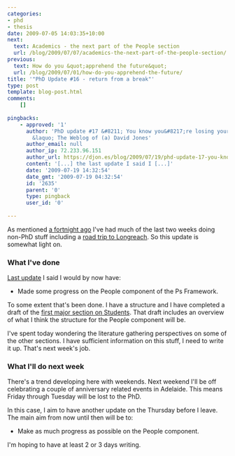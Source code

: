 ```yaml
---
categories:
- phd
- thesis
date: 2009-07-05 14:03:35+10:00
next:
  text: Academics - the next part of the People section
  url: /blog/2009/07/07/academics-the-next-part-of-the-people-section/
previous:
  text: How do you &quot;apprehend the future&quot;
  url: /blog/2009/07/01/how-do-you-apprehend-the-future/
title: '"PhD Update #16 - return from a break"'
type: post
template: blog-post.html
comments:
    []
    
pingbacks:
    - approved: '1'
      author: 'PhD update #17 &#8211; You know you&#8217;re losing your way when&#8230;.
        &laquo; The Weblog of (a) David Jones'
      author_email: null
      author_ip: 72.233.96.151
      author_url: https://djon.es/blog/2009/07/19/phd-update-17-you-know-youre-losing-your-way-when/
      content: '[...] the last update I said I [...]'
      date: '2009-07-19 14:32:54'
      date_gmt: '2009-07-19 04:32:54'
      id: '2635'
      parent: '0'
      type: pingback
      user_id: '0'
    
---
```

As mentioned [a fortnight ago](/blog/2009/06/21/phd-update-15-some-progress-and-an-absence/) I've had much of the last two weeks doing non-PhD stuff including a [road trip to Longreach](http://www.flickr.com/photos/david_jones/tags/longreach/). So this update is somewhat light on.

### What I've done

[Last update](/blog/2009/06/21/phd-update-15-some-progress-and-an-absence/) I said I would by now have:

- Made some progress on the People component of the Ps Framework.

To some extent that's been done. I have a structure and I have completed a draft of the [first major section on Students](/blog/2009/06/29/students-and-e-learning-a-start-to-the-people-section/). That draft includes an overview of what I think the structure for the People component will be.

I've spent today wondering the literature gathering perspectives on some of the other sections. I have sufficient information on this stuff, I need to write it up. That's next week's job.

### What I'll do next week

There's a trend developing here with weekends. Next weekend I'll be off celebrating a couple of anniversary related events in Adelaide. This means Friday through Tuesday will be lost to the PhD.

In this case, I aim to have another update on the Thursday before I leave. The main aim from now until then will be to:

- Make as much progress as possible on the People component.

I'm hoping to have at least 2 or 3 days writing.